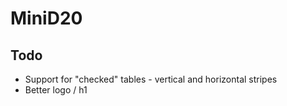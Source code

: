 # MiniD20

## Todo
* Support for "checked" tables - vertical and horizontal stripes
* Better logo / h1
